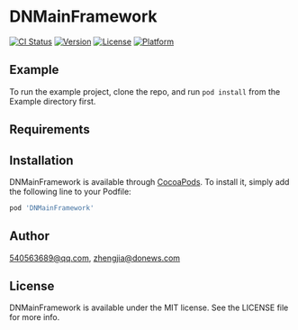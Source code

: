 # DNMainFramework

[![CI Status](https://img.shields.io/travis/540563689@qq.com/DNMainFramework.svg?style=flat)](https://travis-ci.org/540563689@qq.com/DNMainFramework)
[![Version](https://img.shields.io/cocoapods/v/DNMainFramework.svg?style=flat)](https://cocoapods.org/pods/DNMainFramework)
[![License](https://img.shields.io/cocoapods/l/DNMainFramework.svg?style=flat)](https://cocoapods.org/pods/DNMainFramework)
[![Platform](https://img.shields.io/cocoapods/p/DNMainFramework.svg?style=flat)](https://cocoapods.org/pods/DNMainFramework)

## Example

To run the example project, clone the repo, and run `pod install` from the Example directory first.

## Requirements

## Installation

DNMainFramework is available through [CocoaPods](https://cocoapods.org). To install
it, simply add the following line to your Podfile:

```ruby
pod 'DNMainFramework'
```

## Author

540563689@qq.com, zhengjia@donews.com

## License

DNMainFramework is available under the MIT license. See the LICENSE file for more info.
